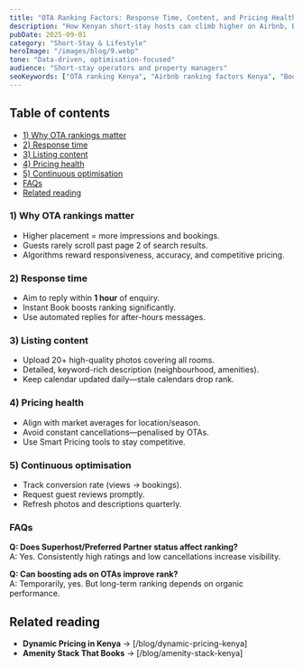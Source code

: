 ```yaml
---
title: "OTA Ranking Factors: Response Time, Content, and Pricing Health"
description: "How Kenyan short-stay hosts can climb higher on Airbnb, Booking.com, and other OTAs by optimising response times, listing content, and pricing practices."
pubDate: 2025-09-01
category: "Short-Stay & Lifestyle"
heroImage: "/images/blog/9.webp"
tone: "Data-driven, optimisation-focused"
audience: "Short-stay operators and property managers"
seoKeywords: ["OTA ranking Kenya", "Airbnb ranking factors Kenya", "Booking.com optimisation Kenya"]
---
```


## Table of contents
- [1) Why OTA rankings matter](#1-why-ota-rankings-matter)  
- [2) Response time](#2-response-time)  
- [3) Listing content](#3-listing-content)  
- [4) Pricing health](#4-pricing-health)  
- [5) Continuous optimisation](#5-continuous-optimisation)  
- [FAQs](#faqs)  
- [Related reading](#related-reading)  

### 1) Why OTA rankings matter
- Higher placement = more impressions and bookings.  
- Guests rarely scroll past page 2 of search results.  
- Algorithms reward responsiveness, accuracy, and competitive pricing.  

### 2) Response time
- Aim to reply within **1 hour** of enquiry.  
- Instant Book boosts ranking significantly.  
- Use automated replies for after-hours messages.  

### 3) Listing content
- Upload 20+ high-quality photos covering all rooms.  
- Detailed, keyword-rich description (neighbourhood, amenities).  
- Keep calendar updated daily—stale calendars drop rank.  

### 4) Pricing health
- Align with market averages for location/season.  
- Avoid constant cancellations—penalised by OTAs.  
- Use Smart Pricing tools to stay competitive.  

### 5) Continuous optimisation
- Track conversion rate (views → bookings).  
- Request guest reviews promptly.  
- Refresh photos and descriptions quarterly.  

### FAQs
**Q: Does Superhost/Preferred Partner status affect ranking?**  
A: Yes. Consistently high ratings and low cancellations increase visibility.  

**Q: Can boosting ads on OTAs improve rank?**  
A: Temporarily, yes. But long-term ranking depends on organic performance.  

## Related reading
- **Dynamic Pricing in Kenya** → [/blog/dynamic-pricing-kenya]  
- **Amenity Stack That Books** → [/blog/amenity-stack-kenya]  
